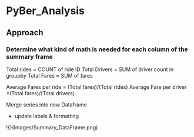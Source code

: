# PyBer_Analysis

## Approach


### Determine what kind of math is needed for each column of the summary frame
Total rides = COUNT of ride ID
Total Drivers = SUM of driver count in groupby
Total Fares = SUM of fares

Average Fares per ride = (Total fares)/(Total rides)
Average Fare per driver =(Total fares)/(Total drivers)

Merge series into new Dataframe
- update labels & formatting

!{}(Images/Summary_DataFrame.png)